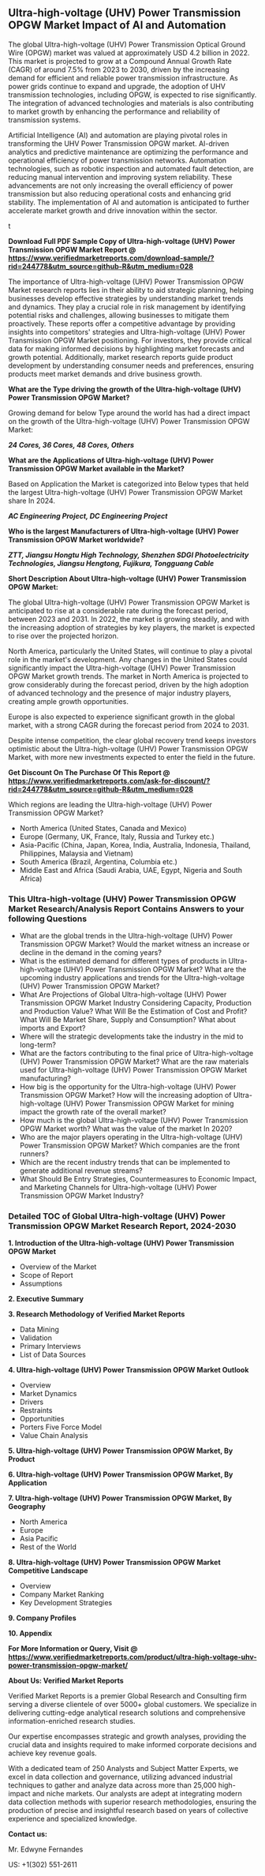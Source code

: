 <h2>Ultra-high-voltage (UHV) Power Transmission OPGW Market Impact of AI and Automation</h2><p>The global Ultra-high-voltage (UHV) Power Transmission Optical Ground Wire (OPGW) market was valued at approximately USD 4.2 billion in 2022. This market is projected to grow at a Compound Annual Growth Rate (CAGR) of around 7.5% from 2023 to 2030, driven by the increasing demand for efficient and reliable power transmission infrastructure. As power grids continue to expand and upgrade, the adoption of UHV transmission technologies, including OPGW, is expected to rise significantly. The integration of advanced technologies and materials is also contributing to market growth by enhancing the performance and reliability of transmission systems.</p><p>Artificial Intelligence (AI) and automation are playing pivotal roles in transforming the UHV Power Transmission OPGW market. AI-driven analytics and predictive maintenance are optimizing the performance and operational efficiency of power transmission networks. Automation technologies, such as robotic inspection and automated fault detection, are reducing manual intervention and improving system reliability. These advancements are not only increasing the overall efficiency of power transmission but also reducing operational costs and enhancing grid stability. The implementation of AI and automation is anticipated to further accelerate market growth and drive innovation within the sector.</p>t</p><p id="" class=""><strong>Download Full PDF Sample Copy of Ultra-high-voltage (UHV) Power Transmission OPGW Market Report @ <a href="https://www.verifiedmarketreports.com/download-sample/?rid=244778&utm_source=github-R&utm_medium=028" target="_blank">https://www.verifiedmarketreports.com/download-sample/?rid=244778&utm_source=github-R&utm_medium=028</a></strong></p><p>The importance of&nbsp;Ultra-high-voltage (UHV) Power Transmission OPGW Market research reports lies in their ability to aid strategic planning, helping businesses develop effective strategies by understanding market trends and dynamics. They play a crucial role in risk management by identifying potential risks and challenges, allowing businesses to mitigate them proactively. These reports offer a competitive advantage by providing insights into competitors' strategies and Ultra-high-voltage (UHV) Power Transmission OPGW Market positioning. For investors, they provide critical data for making informed decisions by highlighting market forecasts and growth potential. Additionally, market research reports guide product development by understanding consumer needs and preferences, ensuring products meet market demands and drive business growth.</p><p><strong>What are the&nbsp;Type driving the growth of the Ultra-high-voltage (UHV) Power Transmission OPGW Market?</strong></p><p id="" class="">Growing demand for below Type around the world has had a direct impact on the growth of the Ultra-high-voltage (UHV) Power Transmission OPGW Market:</p><em><strong>24 Cores, 36 Cores, 48 Cores, Others</strong></em></p><strong>What are the&nbsp;Applications&nbsp;of Ultra-high-voltage (UHV) Power Transmission OPGW Market available in the Market?</strong></p><p id="" class="">Based on Application the Market is categorized into Below types that held the largest Ultra-high-voltage (UHV) Power Transmission OPGW Market share In 2024.</p><em><strong>AC Engineering Project, DC Engineering Project</strong></em></p><strong>Who is the largest Manufacturers of Ultra-high-voltage (UHV) Power Transmission OPGW Market worldwide?</strong></p><p><em><strong>ZTT, Jiangsu Hongtu High Technology, Shenzhen SDGI Photoelectricity Technologies, Jiangsu Hengtong, Fujikura, Tongguang Cable</strong></em></p><p id="" class=""><strong>Short Description About Ultra-high-voltage (UHV) Power Transmission OPGW Market:</strong></p><p>The global Ultra-high-voltage (UHV) Power Transmission OPGW Market is anticipated to rise at a considerable rate during the forecast period, between 2023 and 2031. In 2022, the market is growing steadily, and with the increasing adoption of strategies by key players, the market is expected to rise over the projected horizon.</p><p>North America, particularly the United States, will continue to play a pivotal role in the market's development. Any changes in the United States could significantly impact the Ultra-high-voltage (UHV) Power Transmission OPGW Market growth trends. The market in North America is projected to grow considerably during the forecast period, driven by the high adoption of advanced technology and the presence of major industry players, creating ample growth opportunities.</p><p>Europe is also expected to experience significant growth in the global market, with a strong CAGR during the forecast period from 2024 to 2031.</p><p>Despite intense competition, the clear global recovery trend keeps investors optimistic about the Ultra-high-voltage (UHV) Power Transmission OPGW Market, with more new investments expected to enter the field in the future.</p><p id="" class=""><strong>Get Discount On The Purchase Of This Report @ <a href="https://www.verifiedmarketreports.com/ask-for-discount/?rid=244778&utm_source=github-R&utm_medium=028" target="_blank">https://www.verifiedmarketreports.com/ask-for-discount/?rid=244778&utm_source=github-R&utm_medium=028</a></strong></p>Which regions are leading the Ultra-high-voltage (UHV) Power Transmission OPGW Market?</p><ul><li>North America (United States, Canada and Mexico)</li><li>Europe (Germany, UK, France, Italy, Russia and Turkey etc.)</li><li>Asia-Pacific (China, Japan, Korea, India, Australia, Indonesia, Thailand, Philippines, Malaysia and Vietnam)</li><li>South America (Brazil, Argentina, Columbia etc.)</li><li>Middle East and Africa (Saudi Arabia, UAE, Egypt, Nigeria and South Africa)</li></ul><h3 id="" class="">This Ultra-high-voltage (UHV) Power Transmission OPGW Market Research/Analysis Report Contains Answers to your following Questions</h3><ul><li>What are the global trends in the Ultra-high-voltage (UHV) Power Transmission OPGW Market? Would the market witness an increase or decline in the demand in the coming years?</li><li>What is the estimated demand for different types of products in Ultra-high-voltage (UHV) Power Transmission OPGW Market? What are the upcoming industry applications and trends for the Ultra-high-voltage (UHV) Power Transmission OPGW Market?</li><li>What Are Projections of Global Ultra-high-voltage (UHV) Power Transmission OPGW Market Industry Considering Capacity, Production and Production Value? What Will Be the Estimation of Cost and Profit? What Will Be Market Share, Supply and Consumption? What about imports and Export?</li><li>Where will the strategic developments take the industry in the mid to long-term?</li><li>What are the factors contributing to the final price of Ultra-high-voltage (UHV) Power Transmission OPGW Market? What are the raw materials used for Ultra-high-voltage (UHV) Power Transmission OPGW Market manufacturing?</li><li>How big is the opportunity for the Ultra-high-voltage (UHV) Power Transmission OPGW Market? How will the increasing adoption of Ultra-high-voltage (UHV) Power Transmission OPGW Market for mining impact the growth rate of the overall market?</li><li>How much is the global Ultra-high-voltage (UHV) Power Transmission OPGW Market worth? What was the value of the market In 2020?</li><li>Who are the major players operating in the Ultra-high-voltage (UHV) Power Transmission OPGW Market? Which companies are the front runners?</li><li>Which are the recent industry trends that can be implemented to generate additional revenue streams?</li><li>What Should Be Entry Strategies, Countermeasures to Economic Impact, and Marketing Channels for Ultra-high-voltage (UHV) Power Transmission OPGW Market Industry?</li></ul><h3 id="" class="">Detailed TOC of Global Ultra-high-voltage (UHV) Power Transmission OPGW Market Research Report, 2024-2030</h3><p id="" class=""><strong>1. Introduction of the Ultra-high-voltage (UHV) Power Transmission OPGW Market</strong></p><ul><li>Overview of the Market</li><li>Scope of Report</li><li>Assumptions</li></ul><p id="" class=""><strong>2. Executive Summary</strong></p><p id="" class=""><strong>3. Research Methodology of Verified Market Reports</strong></p><ul><li>Data Mining</li><li>Validation</li><li>Primary Interviews</li><li>List of Data Sources</li></ul><p id="" class=""><strong>4. Ultra-high-voltage (UHV) Power Transmission OPGW Market Outlook</strong></p><ul><li>Overview</li><li>Market Dynamics</li><li>Drivers</li><li>Restraints</li><li>Opportunities</li><li>Porters Five Force Model</li><li>Value Chain Analysis</li></ul><p id="" class=""><strong>5. Ultra-high-voltage (UHV) Power Transmission OPGW Market, By Product</strong></p><p id="" class=""><strong>6. Ultra-high-voltage (UHV) Power Transmission OPGW Market, By Application</strong></p><p id="" class=""><strong>7. Ultra-high-voltage (UHV) Power Transmission OPGW Market, By Geography</strong></p><ul><li>North America</li><li>Europe</li><li>Asia Pacific</li><li>Rest of the World</li></ul><p id="" class=""><strong>8. Ultra-high-voltage (UHV) Power Transmission OPGW Market Competitive Landscape</strong></p><ul><li>Overview</li><li>Company Market Ranking</li><li>Key Development Strategies</li></ul><p id="" class=""><strong>9. Company Profiles</strong></p><p id="" class=""><strong>10. Appendix</strong></p><p id="" class=""><strong>For More Information or Query, Visit @ <a href="https://www.verifiedmarketreports.com/product/ultra-high-voltage-uhv-power-transmission-opgw-market/" target="_blank">https://www.verifiedmarketreports.com/product/ultra-high-voltage-uhv-power-transmission-opgw-market/</a></strong></p><p id="" class=""><strong>About Us: Verified Market Reports</strong></p><p id="" class="">Verified Market Reports is a premier Global Research and Consulting firm serving a diverse clientele of over 5000+ global customers. We specialize in delivering cutting-edge analytical research solutions and comprehensive information-enriched research studies.</p><p id="" class="">Our expertise encompasses strategic and growth analyses, providing the crucial data and insights required to make informed corporate decisions and achieve key revenue goals.</p><p id="" class="">With a dedicated team of 250 Analysts and Subject Matter Experts, we excel in data collection and governance, utilizing advanced industrial techniques to gather and analyze data across more than 25,000 high-impact and niche markets. Our analysts are adept at integrating modern data collection methods with superior research methodologies, ensuring the production of precise and insightful research based on years of collective experience and specialized knowledge.</p><p id="" class=""><strong>Contact us:</strong></p><p id="" class="">Mr. Edwyne Fernandes</p><p id="" class="">US: +1(302) 551-2611</p>
